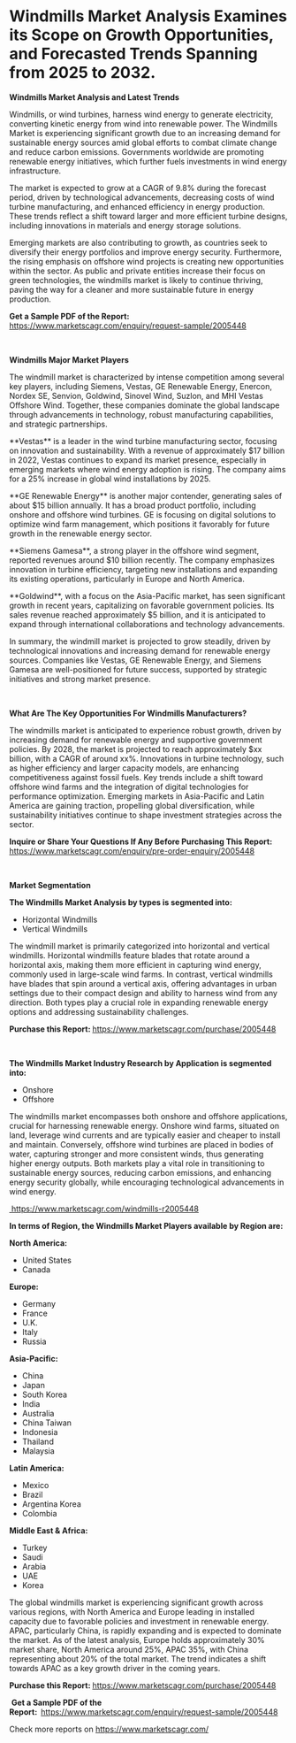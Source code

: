 <p><h1>Windmills Market Analysis Examines its Scope on Growth Opportunities, and Forecasted Trends Spanning from 2025 to 2032.</h1></p><p><strong>Windmills Market Analysis and Latest Trends</strong></p>
<p><p>Windmills, or wind turbines, harness wind energy to generate electricity, converting kinetic energy from wind into renewable power. The Windmills Market is experiencing significant growth due to an increasing demand for sustainable energy sources amid global efforts to combat climate change and reduce carbon emissions. Governments worldwide are promoting renewable energy initiatives, which further fuels investments in wind energy infrastructure.</p><p>The market is expected to grow at a CAGR of 9.8% during the forecast period, driven by technological advancements, decreasing costs of wind turbine manufacturing, and enhanced efficiency in energy production. These trends reflect a shift toward larger and more efficient turbine designs, including innovations in materials and energy storage solutions. </p><p>Emerging markets are also contributing to growth, as countries seek to diversify their energy portfolios and improve energy security. Furthermore, the rising emphasis on offshore wind projects is creating new opportunities within the sector. As public and private entities increase their focus on green technologies, the windmills market is likely to continue thriving, paving the way for a cleaner and more sustainable future in energy production.</p></p>
<p><strong>Get a Sample PDF of the Report:&nbsp;</strong> <a href="https://www.marketscagr.com/enquiry/request-sample/2005448?utm_campaign=2998&utm_medium=2&utm_source=Github&utm_content=ia&utm_term=09042025&utm_id=windmills">https://www.marketscagr.com/enquiry/request-sample/2005448</a></p>
<p>&nbsp;</p>
<p><strong>Windmills Major Market Players</strong></p>
<p><p>The windmill market is characterized by intense competition among several key players, including Siemens, Vestas, GE Renewable Energy, Enercon, Nordex SE, Senvion, Goldwind, Sinovel Wind, Suzlon, and MHI Vestas Offshore Wind. Together, these companies dominate the global landscape through advancements in technology, robust manufacturing capabilities, and strategic partnerships.</p><p>**Vestas** is a leader in the wind turbine manufacturing sector, focusing on innovation and sustainability. With a revenue of approximately $17 billion in 2022, Vestas continues to expand its market presence, especially in emerging markets where wind energy adoption is rising. The company aims for a 25% increase in global wind installations by 2025.</p><p>**GE Renewable Energy** is another major contender, generating sales of about $15 billion annually. It has a broad product portfolio, including onshore and offshore wind turbines. GE is focusing on digital solutions to optimize wind farm management, which positions it favorably for future growth in the renewable energy sector.</p><p>**Siemens Gamesa**, a strong player in the offshore wind segment, reported revenues around $10 billion recently. The company emphasizes innovation in turbine efficiency, targeting new installations and expanding its existing operations, particularly in Europe and North America.</p><p>**Goldwind**, with a focus on the Asia-Pacific market, has seen significant growth in recent years, capitalizing on favorable government policies. Its sales revenue reached approximately $5 billion, and it is anticipated to expand through international collaborations and technology advancements.</p><p>In summary, the windmill market is projected to grow steadily, driven by technological innovations and increasing demand for renewable energy sources. Companies like Vestas, GE Renewable Energy, and Siemens Gamesa are well-positioned for future success, supported by strategic initiatives and strong market presence.</p></p>
<p>&nbsp;</p>
<p><strong>What Are The Key Opportunities For Windmills Manufacturers?</strong></p>
<p><p>The windmills market is anticipated to experience robust growth, driven by increasing demand for renewable energy and supportive government policies. By 2028, the market is projected to reach approximately $xx billion, with a CAGR of around xx%. Innovations in turbine technology, such as higher efficiency and larger capacity models, are enhancing competitiveness against fossil fuels. Key trends include a shift toward offshore wind farms and the integration of digital technologies for performance optimization. Emerging markets in Asia-Pacific and Latin America are gaining traction, propelling global diversification, while sustainability initiatives continue to shape investment strategies across the sector.</p></p>
<p><strong>Inquire or Share Your Questions If Any Before Purchasing This Report:</strong> <a href="https://www.marketscagr.com/enquiry/pre-order-enquiry/2005448?utm_campaign=2998&utm_medium=2&utm_source=Github&utm_content=ia&utm_term=09042025&utm_id=windmills">https://www.marketscagr.com/enquiry/pre-order-enquiry/2005448</a></p>
<p>&nbsp;</p>
<p><strong>Market Segmentation</strong></p>
<p><strong>The Windmills Market Analysis by types is segmented into:</strong></p>
<p><ul><li>Horizontal Windmills</li><li>Vertical Windmills</li></ul></p>
<p><p>The windmill market is primarily categorized into horizontal and vertical windmills. Horizontal windmills feature blades that rotate around a horizontal axis, making them more efficient in capturing wind energy, commonly used in large-scale wind farms. In contrast, vertical windmills have blades that spin around a vertical axis, offering advantages in urban settings due to their compact design and ability to harness wind from any direction. Both types play a crucial role in expanding renewable energy options and addressing sustainability challenges.</p></p>
<p><strong>Purchase this Report:&nbsp;</strong><a href="https://www.marketscagr.com/purchase/2005448?utm_campaign=2998&utm_medium=2&utm_source=Github&utm_content=ia&utm_term=09042025&utm_id=windmills">https://www.marketscagr.com/purchase/2005448</a></p>
<p>&nbsp;</p>
<p><strong>The Windmills Market Industry Research by Application is segmented into:</strong></p>
<p><ul><li>Onshore</li><li>Offshore</li></ul></p>
<p><p>The windmills market encompasses both onshore and offshore applications, crucial for harnessing renewable energy. Onshore wind farms, situated on land, leverage wind currents and are typically easier and cheaper to install and maintain. Conversely, offshore wind turbines are placed in bodies of water, capturing stronger and more consistent winds, thus generating higher energy outputs. Both markets play a vital role in transitioning to sustainable energy sources, reducing carbon emissions, and enhancing energy security globally, while encouraging technological advancements in wind energy.</p></p>
<p><a href="https://www.marketscagr.com/windmills-r2005448?utm_campaign=2998&utm_medium=2&utm_source=Github&utm_content=ia&utm_term=09042025&utm_id=windmills">&nbsp;https://www.marketscagr.com/windmills-r2005448</a></p>
<p><strong>In terms of Region, the Windmills Market Players available by Region are:</strong></p>
<p>
    <p> <strong> North America: </strong>
        <ul>
            <li>United States</li>
            <li>Canada</li>
        </ul>
        </p> 
    <p> <strong> Europe: </strong>
        <ul>
            <li>Germany</li>
            <li>France</li>
            <li>U.K.</li>
            <li>Italy</li>
            <li>Russia</li>
        </ul>
        </p> 
    <p> <strong> Asia-Pacific: </strong>
        <ul>
            <li>China</li>
            <li>Japan</li>
            <li>South Korea</li>
            <li>India</li>
            <li>Australia</li>
            <li>China Taiwan</li>
            <li>Indonesia</li>
            <li>Thailand</li>
            <li>Malaysia</li>
        </ul>
        </p> 
    <p> <strong> Latin America: </strong>
        <ul>
            <li>Mexico</li>
            <li>Brazil</li>
            <li>Argentina Korea</li>
            <li>Colombia</li>
        </ul>
        </p> 
    <p> <strong> Middle East & Africa: </strong>
        <ul>
            <li>Turkey</li>
            <li>Saudi</li>
            <li>Arabia</li>
            <li>UAE</li>
            <li>Korea</li>
        </ul>
    </p>
    </p>
<p><p>The global windmills market is experiencing significant growth across various regions, with North America and Europe leading in installed capacity due to favorable policies and investment in renewable energy. APAC, particularly China, is rapidly expanding and is expected to dominate the market. As of the latest analysis, Europe holds approximately 30% market share, North America around 25%, APAC 35%, with China representing about 20% of the total market. The trend indicates a shift towards APAC as a key growth driver in the coming years.</p></p>
<p><strong>Purchase this Report: </strong><a href="https://www.marketscagr.com/purchase/2005448?utm_campaign=2998&utm_medium=2&utm_source=Github&utm_content=ia&utm_term=09042025&utm_id=windmills">https://www.marketscagr.com/purchase/2005448</a></p>
<p>&nbsp;<strong>Get a Sample PDF of the Report:&nbsp;&nbsp;</strong><a href="https://www.marketscagr.com/enquiry/request-sample/2005448?utm_campaign=2998&utm_medium=2&utm_source=Github&utm_content=ia&utm_term=09042025&utm_id=windmills">https://www.marketscagr.com/enquiry/request-sample/2005448</a></p>
<p><strong></strong></p>
<p>Check more reports on <a href="https://www.marketscagr.com/?utm_campaign=2998&utm_medium=2&utm_source=Github&utm_content=ia&utm_term=09042025&utm_id=windmills">https://www.marketscagr.com/</a></p>